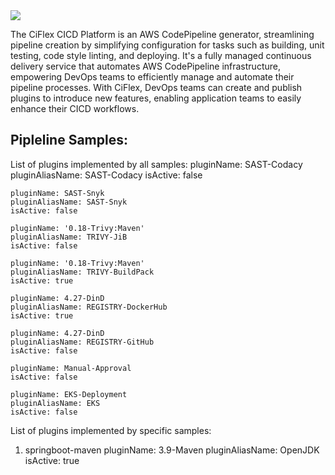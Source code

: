<img src="http://mrwconsulting.s3-website-us-east-1.amazonaws.com/.images/ciflex-platform.png"/>

The CiFlex CICD Platform is an AWS CodePipeline generator, streamlining pipeline creation by simplifying configuration for tasks such as building, unit testing, code style linting, and deploying. It's a fully managed continuous delivery service that automates AWS CodePipeline infrastructure, empowering DevOps teams to efficiently manage and automate their pipeline processes. With CiFlex, DevOps teams can create and publish plugins to introduce new features, enabling application teams to easily enhance their CICD workflows.

## **Pipleline Samples:**

List of plugins implemented by all samples:
    pluginName: SAST-Codacy
    pluginAliasName: SAST-Codacy
    isActive: false

    pluginName: SAST-Snyk
    pluginAliasName: SAST-Snyk
    isActive: false

    pluginName: '0.18-Trivy:Maven'
    pluginAliasName: TRIVY-JiB
    isActive: false

    pluginName: '0.18-Trivy:Maven'
    pluginAliasName: TRIVY-BuildPack
    isActive: true

    pluginName: 4.27-DinD
    pluginAliasName: REGISTRY-DockerHub
    isActive: true

    pluginName: 4.27-DinD
    pluginAliasName: REGISTRY-GitHub
    isActive: false

    pluginName: Manual-Approval
    isActive: false

    pluginName: EKS-Deployment
    pluginAliasName: EKS
    isActive: false

List of plugins implemented by specific samples:
1. springboot-maven
    pluginName: 3.9-Maven
    pluginAliasName: OpenJDK
    isActive: true

